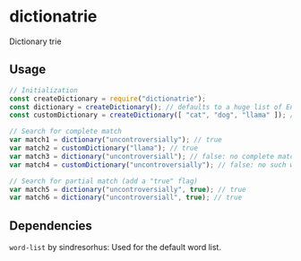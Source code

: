 # dictionatrie
Dictionary trie

## Usage

```javascript
// Initialization
const createDictionary = require("dictionatrie");
const dictionary = createDictionary(); // defaults to a huge list of English words
const customDictionary = createDictionary([ "cat", "dog", "llama" ]); // custom dictionary

// Search for complete match
var match1 = dictionary("uncontroversially"); // true
var match2 = customDictionary("llama"); // true
var match3 = dictionary("uncontroversiall"); // false: no complete match
var match4 = customDictionary("uncontroversially"); // false: no such word in custom dictionary

// Search for partial match (add a "true" flag)
var match5 = dictionary("uncontroversially", true); // true
var match6 = dictionary("uncontroversiall", true); // true
```

## Dependencies

`word-list` by sindresorhus: Used for the default word list.

